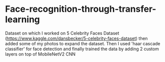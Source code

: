 # Face-recognition-through-transfer-learning
Dataset on which I worked on 5 Celebrity Faces Dataset (https://www.kaggle.com/dansbecker/5-celebrity-faces-dataset) then added some of my photos to expand the dataset. Then I used 'haar cascade classifier' for face detection and finally trained the data by adding 2 custom layers on top of MobileNetV2 CNN
